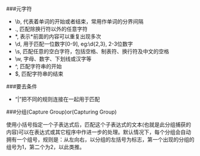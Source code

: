 ###元字符

- \b, 代表着单词的开始或者结束，常用作单词的分界间隔
- ., 匹配除换行符以外的任意字符
- *, 表示\*前面的内容可以重复出现多次
- \d, 用于匹配一位数字[0-9], eg:\d{2,3}, 2-3位数字
- \s, 匹配任意的空白字符，包括空格、制表符、换行符及中文的空格
- \w, 字母、数字、下划线或汉字等
- ^, 匹配字符串的开始
- $, 匹配字符串的结束

###要去条件

- “|”把不同的规则连接在一起用于匹配

###分组(Capture Group)or(Capturing Group)

使用小括号指定一个子表达式后，匹配这个子表达式的文本(也就是此分组捕获的内容)可以在表达式或其它程序中作进一步的处理。默认情况下，每个分组会自动拥有一个组号，规则是：从左向右，以分组的左括号为标志，第一个出现的分组的组号为1，第二个为2，以此类推。
